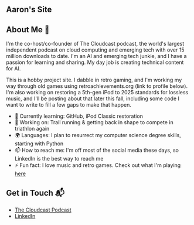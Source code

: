 ## Aaron's Site

## About Me 🚀

I'm the co-host/co-founder of The Cloudcast podcast, the world's largest independent podcast on cloud computing and emerging tech with over 15 million downloads to date. I'm an AI and emerging tech junkie, and I have a passion for learning and sharing. My day job is creating technical content for AI.

This is a hobby project site. I dabble in retro gaming, and I'm working my way through old games using retroachievements.org (link to profile below). I'm also working on restoring a 5th-gen iPod to 2025 standards for lossless music, and I'll be posting about that later this fall, including some code I want to write to fill a few gaps to make that happen.

- 🌱 Currently learning: GitHub, iPod Classic restoration
- 🔭 Working on: Trail running & getting back in shape to compete in triathlon again
- 🌍 Languages: I plan to resurrect my computer science degree skills, starting with Python
- 📫 How to reach me: I'm off most of the social media these days, so LinkedIn is the best way to reach me
- ⚡ Fun fact: I love music and retro games. Check out what I'm playing [here](https://retroachievements.org/user/Ruttin)

## Get in Touch 📬

- [The Cloudcast Podcast](https://www.thecloudcast.net)
- [LinkedIn](https://www.linkedin.com/in/aarondelp/)

